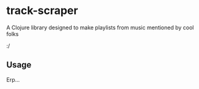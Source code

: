 # track-scraper

A Clojure library designed to make playlists from music mentioned by cool folks

:/

## Usage

Erp...
